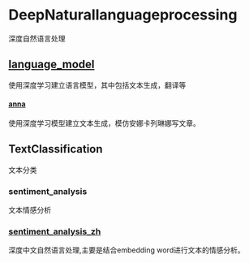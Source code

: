 # DeepNaturallanguageprocessing

深度自然语言处理

## [language_model](https://github.com/STHSF/DeepNaturalLanguageProcessing/tree/master/language_model)
使用深度学习建立语言模型，其中包括文本生成，翻译等
#### [anna](https://github.com/STHSF/DeepNaturalLanguageProcessing/tree/master/language_model/anna)
使用深度学习模型建立文本生成，模仿安娜卡列琳娜写文章。

## TextClassification
文本分类
### sentiment_analysis
文本情感分析
### [sentiment_analysis_zh](https://github.com/STHSF/DeepNaturalLanguageProcessing/tree/master/sentiment_analysis/sentiment_analysis_zh)
深度中文自然语言处理,主要是结合embedding word进行文本的情感分析。